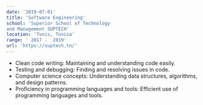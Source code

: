 ```yaml
---
date: '2019-07-01'
title: 'Software Engineering'
school: 'Superior School of Technology
and Management SUPTECH'
location: 'Tunis, Tunisa'
range: ' 2017 -  2019'
url: 'https://suptech.tn/'
---
```


- Clean code writing: Maintaining and understanding code easily.
- Testing and debugging: Finding and resolving issues in code.
- Computer science concepts: Understanding data structures, algorithms, and design patterns.
- Proficiency in programming languages and tools: Efficient use of programming languages and tools.
